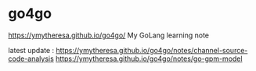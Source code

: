 # go4go

https://ymytheresa.github.io/go4go/
My GoLang learning note

latest update : https://ymytheresa.github.io/go4go/notes/channel-source-code-analysis
https://ymytheresa.github.io/go4go/notes/go-gpm-model